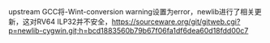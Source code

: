 upstream GCC将-Wint-conversion warning设置为error，newlib进行了相关更新，这对RV64 ILP32并不安全，https://sourceware.org/git/gitweb.cgi?p=newlib-cygwin.git;h=bcd1883560b79b67f06fa1df6dea60d18fdd00c7 
